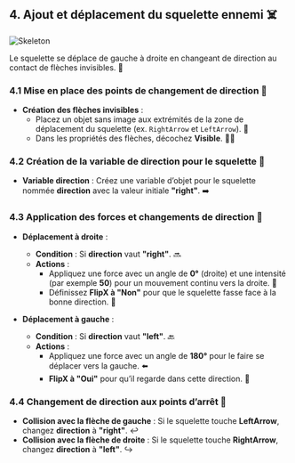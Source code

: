 ## 4. Ajout et déplacement du squelette ennemi ☠️

![Skeleton](https://sebastien-devos.fr/img/codegaming/skeleton.png)

Le squelette se déplace de gauche à droite en changeant de direction au contact de flèches invisibles. 🔄

### 4.1 Mise en place des points de changement de direction 🔄
- **Création des flèches invisibles** :
  - Placez un objet sans image aux extrémités de la zone de déplacement du squelette (ex. `RightArrow` et `LeftArrow`). 🏹
  - Dans les propriétés des flèches, décochez **Visible**. 👀❌

### 4.2 Création de la variable de direction pour le squelette 🧭
- **Variable direction** : Créez une variable d’objet pour le squelette nommée **direction** avec la valeur initiale **"right"**. ➡️

### 4.3 Application des forces et changements de direction 🎯
- **Déplacement à droite** :
  - **Condition** : Si **direction** vaut **"right"**. 🔜
  - **Actions** :
    - Appliquez une force avec un angle de **0°** (droite) et une intensité (par exemple **50**) pour un mouvement continu vers la droite. 💨
    - Définissez **FlipX à "Non"** pour que le squelette fasse face à la bonne direction. 👻

- **Déplacement à gauche** :
  - **Condition** : Si **direction** vaut **"left"**. 🔙
  - **Actions** :
    - Appliquez une force avec un angle de **180°** pour le faire se déplacer vers la gauche. ⬅️
    - **FlipX à "Oui"** pour qu’il regarde dans cette direction. 👀

### 4.4 Changement de direction aux points d’arrêt 🔄
- **Collision avec la flèche de gauche** : Si le squelette touche **LeftArrow**, changez **direction** à **"right"**. ↩️
- **Collision avec la flèche de droite** : Si le squelette touche **RightArrow**, changez **direction** à **"left"**. ↪️
